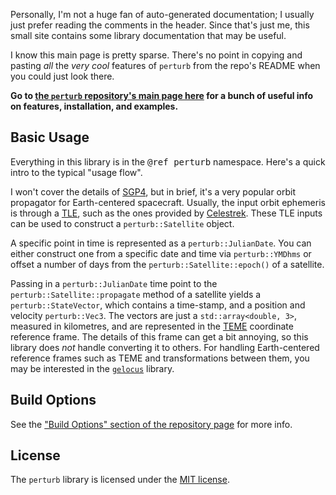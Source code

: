 
Personally, I'm not a huge fan of auto-generated documentation; I usually just prefer reading the comments in the header. Since that's just me, this small site contains some library documentation that may be useful.

I know this main page is pretty sparse. There's no point in copying and pasting _all_ the _very cool_ features of `perturb` from the repo's README when you could just look there.

**Go to [the `perturb` repository's main page here](https://github.com/gunvirranu/perturb) for a bunch of useful info on features, installation, and examples.**

## Basic Usage

Everything in this library is in the <tt>@ref perturb</tt> namespace. Here's a quick intro to the typical "usage flow".

I won't cover the details of [SGP4][SGP4], but in brief, it's a very popular orbit propagator for Earth-centered spacecraft. Usually, the input orbit ephemeris is through a [TLE][TLE], such as the ones provided by [Celestrek][Celestrek]. These TLE inputs can be used to construct a `perturb::Satellite` object.

A specific point in time is represented as a `perturb::JulianDate`. You can either construct one from a specific date and time via `perturb::YMDhms` or offset a number of days from the `perturb::Satellite::epoch()` of a satellite.

Passing in a `perturb::JulianDate` time point to the `perturb::Satellite::propagate` method of a satellite yields a `perturb::StateVector`, which contains a time-stamp, and a position and velocity `perturb::Vec3`. The vectors are just a `std::array<double, 3>`, measured in kilometres, and are represented in the [TEME][ECI-TEME] coordinate reference frame. The details of this frame can get a bit annoying, so this library does _not_ handle converting it to others. For handling Earth-centered reference frames such as TEME and transformations between them, you may be interested in the [`gelocus`][gelocus] library.

## Build Options

See the ["Build Options" section of the repository page][build-options] for more info.

## License

The `perturb` library is licensed under the [MIT license][mit-license].

<!-- Links -->
[SGP4]: https://en.wikipedia.org/wiki/Simplified_perturbations_models
[TLE]: https://en.wikipedia.org/wiki/Two-line_element_set
[Celestrek]: https://celestrak.com
[ECI-TEME]: https://en.wikipedia.org/wiki/Earth-centered_inertial
[gelocus]: https://github.com/gunvirranu/gelocus
[build-options]: https://github.com/gunvirranu/perturb#build-options
[mit-license]: https://github.com/gunvirranu/perturb#license
